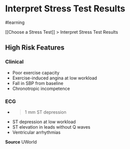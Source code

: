 # Interpret Stress Test Results
#learning

[[Choose a Stress Test]] > Interpret Stress Test Results

## High Risk Features
### Clinical
* Poor exercise capacity
* Exercise-induced angina at low workload
* Fall in SBP from baseline
* Chronotropic incompetence

### ECG
* >1 mm ST depression
* ST depression at low workload
* ST elevation in leads without Q waves
* Ventricular arrhythmias

**Source** UWorld
